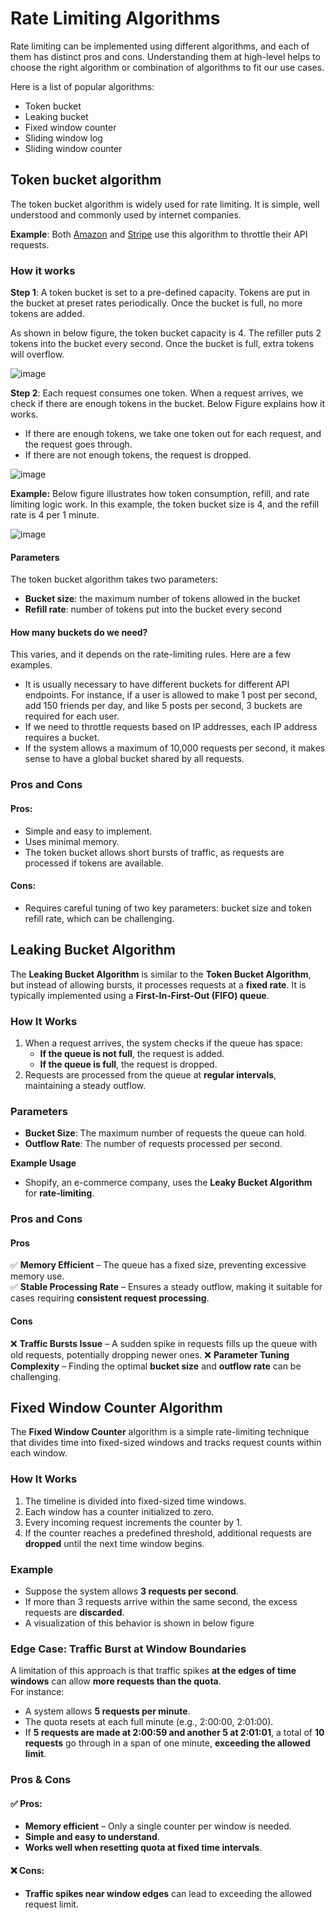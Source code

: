 # Rate Limiting Algorithms

Rate limiting can be implemented using different algorithms, and each of them has distinct
pros and cons. Understanding them at high-level helps to choose the right algorithm or combination of algorithms to fit our use
cases.

Here is a list of popular algorithms:
- Token bucket
- Leaking bucket
- Fixed window counter
- Sliding window log
- Sliding window counter

## Token bucket algorithm
The token bucket algorithm is widely used for rate limiting. It is simple, well understood and
commonly used by internet companies.

**Example**: Both [Amazon](https://docs.aws.amazon.com/apigateway/latest/developerguide/api-gateway-request-throttling.html "Amazon") and [Stripe](https://stripe.com/blog/rate-limiters "Stripe") use this algorithm to throttle their API requests.

### How it works

**Step 1**: A token bucket is set to a pre-defined capacity. Tokens are put in the bucket
at preset rates periodically. Once the bucket is full, no more tokens are added. 

As shown in below figure, the token bucket capacity is 4. The refiller puts 2 tokens into the bucket every second. Once the bucket is full, extra tokens will overflow.

![image](https://github.com/user-attachments/assets/db2461a2-c26d-4061-8896-05a677765985)

**Step 2**: Each request consumes one token. When a request arrives, we check if there are enough
tokens in the bucket.  Below Figure explains how it works.
- If there are enough tokens, we take one token out for each request, and the request
goes through.
- If there are not enough tokens, the request is dropped.

![image](https://github.com/user-attachments/assets/8191da4f-ca1c-4540-aeb2-cca09b89a81f)

**Example:** Below figure illustrates how token consumption, refill, and rate limiting logic work. In this example, the token bucket size is 4, and the refill rate is 4 per 1 minute.

![image](https://github.com/user-attachments/assets/5d4d2af9-7bcb-40b0-85d5-3e0f79cd6a1f)

#### Parameters
The token bucket algorithm takes two parameters:
- **Bucket size**: the maximum number of tokens allowed in the bucket
- **Refill rate**: number of tokens put into the bucket every second

#### How many buckets do we need? 
This varies, and it depends on the rate-limiting rules. Here are a few examples.
- It is usually necessary to have different buckets for different API endpoints. For instance, if a user is allowed to make 1 post per second, add 150 friends per day, and like 5 posts per second, 3 buckets are required for each user.
- If we need to throttle requests based on IP addresses, each IP address requires a bucket.
- If the system allows a maximum of 10,000 requests per second, it makes sense to have a global bucket shared by all requests.

### Pros and Cons

#### Pros:
- Simple and easy to implement.
- Uses minimal memory.
- The token bucket allows short bursts of traffic, as requests are processed if tokens are available.

#### Cons:
- Requires careful tuning of two key parameters: bucket size and token refill rate, which can be challenging.


## Leaking Bucket Algorithm

The **Leaking Bucket Algorithm** is similar to the **Token Bucket Algorithm**, but instead of allowing bursts, it processes requests at a **fixed rate**. It is typically implemented using a **First-In-First-Out (FIFO) queue**.

### How It Works
1. When a request arrives, the system checks if the queue has space:
   - **If the queue is not full**, the request is added.
   - **If the queue is full**, the request is dropped.
2. Requests are processed from the queue at **regular intervals**, maintaining a steady outflow.

### Parameters
- **Bucket Size**: The maximum number of requests the queue can hold.
- **Outflow Rate**: The number of requests processed per second.

**Example Usage**
- Shopify, an e-commerce company, uses the **Leaky Bucket Algorithm** for **rate-limiting**.

### Pros and Cons

#### Pros
✅ **Memory Efficient** – The queue has a fixed size, preventing excessive memory use.  
✅ **Stable Processing Rate** – Ensures a steady outflow, making it suitable for cases requiring **consistent request processing**.

#### Cons
❌ **Traffic Bursts Issue** – A sudden spike in requests fills up the queue with old requests, potentially dropping newer ones.
❌ **Parameter Tuning Complexity** – Finding the optimal **bucket size** and **outflow rate** can be challenging.

## Fixed Window Counter Algorithm
The **Fixed Window Counter** algorithm is a simple rate-limiting technique that divides time into fixed-sized windows and tracks request counts within each window.

### How It Works
1. The timeline is divided into fixed-sized time windows.
2. Each window has a counter initialized to zero.
3. Every incoming request increments the counter by 1.
4. If the counter reaches a predefined threshold, additional requests are **dropped** until the next time window begins.

### Example
- Suppose the system allows **3 requests per second**.
- If more than 3 requests arrive within the same second, the excess requests are **discarded**.
- A visualization of this behavior is shown in below figure

### Edge Case: Traffic Burst at Window Boundaries
A limitation of this approach is that traffic spikes **at the edges of time windows** can allow **more requests than the quota**.  
For instance:
- A system allows **5 requests per minute**.
- The quota resets at each full minute (e.g., 2:00:00, 2:01:00).
- If **5 requests are made at 2:00:59 and another 5 at 2:01:01**, a total of **10 requests** go through in a span of one minute, **exceeding the allowed limit**.

### Pros & Cons

#### ✅ Pros:
- **Memory efficient** – Only a single counter per window is needed.
- **Simple and easy to understand**.
- **Works well when resetting quota at fixed time intervals**.

#### ❌ Cons:
- **Traffic spikes near window edges** can lead to exceeding the allowed request limit.

